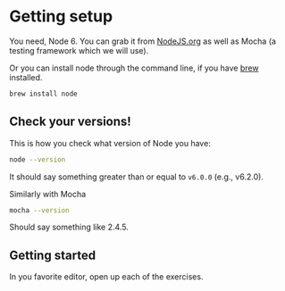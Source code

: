 # Getting setup 

You need, Node 6. You can grab it from [NodeJS.org](https://nodejs.org/en/) as well as Mocha (a testing framework which we will use). 

Or you can install node through the command line, if you have [brew](http://brew.sh) installed. 

```Bash
brew install node
```

## Check your versions!

This is how you check what version of Node you have:

```Bash
node --version
```

It should say something greater than or equal to `v6.0.0` (e.g., v6.2.0).

Similarly with Mocha

```Bash
mocha --version
```

Should say something like 2.4.5. 

## Getting started 

In you favorite editor, open up each of the exercises. 